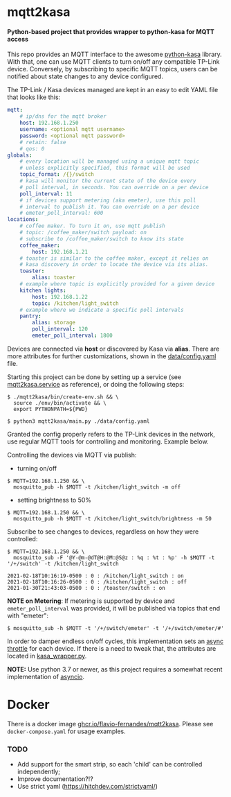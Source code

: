 # mqtt2kasa
#### Python-based project that provides wrapper to python-kasa for MQTT access

This repo provides an MQTT interface to the awesome [python-kasa](https://github.com/python-kasa/python-kasa) library.
With that, one can use MQTT clients to turn on/off any compatible TP-Link device. Conversely, by subscribing
to specific MQTT topics, users can be notified about state changes to any device configured.

The TP-Link / Kasa devices managed are kept in an easy to edit YAML file that looks like this:

```yaml
mqtt:
    # ip/dns for the mqtt broker
    host: 192.168.1.250
    username: <optional mqtt username>
    password: <optional mqtt password>
    # retain: false
    # qos: 0
globals:
    # every location will be managed using a unique mqtt topic
    # unless explicitly specified, this format will be used
    topic_format: /{}/switch
    # kasa will monitor the current state of the device every
    # poll interval, in seconds. You can override on a per device
    poll_interval: 11
    # if devices support metering (aka emeter), use this poll
    # interval to publish it. You can override on a per device
    # emeter_poll_interval: 600
locations:
    # coffee maker. To turn it on, use mqtt publish
    # topic: /coffee_maker/switch payload: on
    # subscribe to /coffee_maker/switch to know its state
    coffee_maker:
        host: 192.168.1.21
    # toaster is similar to the coffee maker, except it relies on
    # kasa discovery in order to locate the device via its alias.
    toaster:
        alias: toaster
    # example where topic is explicitly provided for a given device
    kitchen lights:
        host: 192.168.1.22
        topic: /kitchen/light_switch
    # example where we indicate a specific poll intervals
    pantry:
        alias: storage
        poll_interval: 120
        emeter_poll_interval: 1800
```

Devices are connected via **host** or discovered by Kasa via **alias**. There are more attributes
for further customizations, shown in the
[data/config.yaml](https://github.com/flavio-fernandes/mqtt2kasa/blob/main/data/config.yaml) file.

Starting this project can be done by setting up a service (see 
[mqtt2kasa.service](https://github.com/flavio-fernandes/mqtt2kasa/blob/main/mqtt2kasa/bin/mqtt2kasa.service.vagrant) as 
reference), or doing the following steps:
```shell script
$ ./mqtt2kasa/bin/create-env.sh && \
  source ./env/bin/activate && \
  export PYTHONPATH=${PWD}

$ python3 mqtt2kasa/main.py ./data/config.yaml
```

Granted the config properly refers to the TP-Link devices in the network, use regular MQTT tools for
controlling and monitoring. Example below.

Controlling the devices via MQTT via publish:
- turning on/off
```shell script
$ MQTT=192.168.1.250 && \
  mosquitto_pub -h $MQTT -t /kitchen/light_switch -m off
```

- setting brightness to 50%
```shell script
$ MQTT=192.168.1.250 && \
  mosquitto_pub -h $MQTT -t /kitchen/light_switch/brightness -m 50
```

Subscribe to see changes to devices, regardless on how they were controlled:
```shell script
$ MQTT=192.168.1.250 && \
  mosquitto_sub -F '@Y-@m-@dT@H:@M:@S@z : %q : %t : %p' -h $MQTT -t '/+/switch' -t /kitchen/light_switch

2021-02-18T10:16:19-0500 : 0 : /kitchen/light_switch : on
2021-02-18T10:16:26-0500 : 0 : /kitchen/light_switch : off
2021-01-30T21:43:03-0500 : 0 : /toaster/switch : on
```

**NOTE on Metering**: If metering is supported by device and `emeter_poll_interval` was provided, it will be published via topics that end with "emeter":

```
$ mosquitto_sub -h $MQTT -t '/+/switch/emeter' -t '/+/switch/emeter/#'
```

In order to damper endless on/off cycles, this implementation sets an 
[async throttle](https://pypi.org/project/asyncio-throttle/) for each device.
If there is a need to tweak that, the attributes are located in
[kasa_wrapper.py](https://github.com/flavio-fernandes/mqtt2kasa/blob/60e37a8e527a04eee54853d42366de314c10cefe/mqtt2kasa/kasa_wrapper.py#L30-L31).

**NOTE:** Use python 3.7 or newer, as this project requires a somewhat
recent implementation of [asyncio](https://realpython.com/async-io-python/).

# Docker
There is a docker image [ghcr.io/flavio-fernandes/mqtt2kasa](https://github.com/flavio-fernandes/mqtt2kasa/pkgs/container/mqtt2kasa). Please see `docker-compose.yaml` for usage examples.

### TODO

- Add support for the smart strip, so each 'child' can be controlled independently;
- Improve documentation?!?
- Use strict yaml (https://hitchdev.com/strictyaml/)
